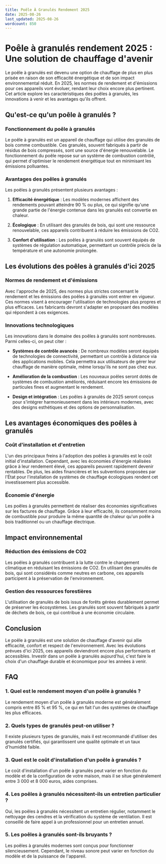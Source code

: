 ```yaml
---
title: Poêle À Granulés Rendement 2025
date: 2025-08-26
last_updated: 2025-08-26
wordcount: 850
---
```


# Poêle à granulés rendement 2025 : Une solution de chauffage d'avenir

Le poêle à granulés est devenu une option de chauffage de plus en plus prisée en raison de son efficacité énergétique et de son impact environnemental réduit. En 2025, les normes de rendement et d'émissions pour ces appareils vont évoluer, rendant leur choix encore plus pertinent. Cet article explore les caractéristiques des poêles à granulés, les innovations à venir et les avantages qu'ils offrent.

## Qu'est-ce qu'un poêle à granulés ?

### Fonctionnement du poêle à granulés

Le poêle à granulés est un appareil de chauffage qui utilise des granulés de bois comme combustible. Ces granulés, souvent fabriqués à partir de résidus de bois compressés, sont une source d'énergie renouvelable. Le fonctionnement du poêle repose sur un système de combustion contrôlé, qui permet d'optimiser le rendement énergétique tout en minimisant les émissions polluantes.

### Avantages des poêles à granulés

Les poêles à granulés présentent plusieurs avantages :

1. **Efficacité énergétique** : Les modèles modernes affichent des rendements pouvant atteindre 90 % ou plus, ce qui signifie qu'une grande partie de l'énergie contenue dans les granulés est convertie en chaleur.
   
2. **Écologique** : En utilisant des granulés de bois, qui sont une ressource renouvelable, ces appareils contribuent à réduire les émissions de CO2.

3. **Confort d'utilisation** : Les poêles à granulés sont souvent équipés de systèmes de régulation automatique, permettant un contrôle précis de la température et une autonomie prolongée.

## Les évolutions des poêles à granulés d'ici 2025

### Normes de rendement et d'émissions

Avec l'approche de 2025, des normes plus strictes concernant le rendement et les émissions des poêles à granulés vont entrer en vigueur. Ces normes visent à encourager l'utilisation de technologies plus propres et plus efficaces. Les fabricants devront s'adapter en proposant des modèles qui répondent à ces exigences.

### Innovations technologiques

Les innovations dans le domaine des poêles à granulés sont nombreuses. Parmi celles-ci, on peut citer :

- **Systèmes de contrôle avancés** : De nombreux modèles seront équipés de technologies de connectivité, permettant un contrôle à distance via des applications mobiles. Cela permettra aux utilisateurs de gérer leur chauffage de manière optimale, même lorsqu'ils ne sont pas chez eux.

- **Amélioration de la combustion** : Les nouveaux poêles seront dotés de systèmes de combustion améliorés, réduisant encore les émissions de particules fines et augmentant le rendement.

- **Design et intégration** : Les poêles à granulés de 2025 seront conçus pour s'intégrer harmonieusement dans les intérieurs modernes, avec des designs esthétiques et des options de personnalisation.

## Les avantages économiques des poêles à granulés

### Coût d'installation et d'entretien

L'un des principaux freins à l'adoption des poêles à granulés est le coût initial d'installation. Cependant, avec les économies d'énergie réalisées grâce à leur rendement élevé, ces appareils peuvent rapidement devenir rentables. De plus, les aides financières et les subventions proposées par l'État pour l'installation de systèmes de chauffage écologiques rendent cet investissement plus accessible.

### Économie d'énergie

Les poêles à granulés permettent de réaliser des économies significatives sur les factures de chauffage. Grâce à leur efficacité, ils consomment moins de combustible pour produire la même quantité de chaleur qu'un poêle à bois traditionnel ou un chauffage électrique.

## Impact environnemental

### Réduction des émissions de CO2

Les poêles à granulés contribuent à la lutte contre le changement climatique en réduisant les émissions de CO2. En utilisant des granulés de bois, qui sont considérés comme neutres en carbone, ces appareils participent à la préservation de l'environnement.

### Gestion des ressources forestières

L'utilisation de granulés de bois issus de forêts gérées durablement permet de préserver les écosystèmes. Les granulés sont souvent fabriqués à partir de déchets de bois, ce qui contribue à une économie circulaire.

## Conclusion

Le poêle à granulés est une solution de chauffage d'avenir qui allie efficacité, confort et respect de l'environnement. Avec les évolutions prévues d'ici 2025, ces appareils deviendront encore plus performants et accessibles. Investir dans un poêle à granulés aujourd'hui, c'est faire le choix d'un chauffage durable et économique pour les années à venir.

## FAQ

### 1. Quel est le rendement moyen d'un poêle à granulés ?

Le rendement moyen d'un poêle à granulés moderne est généralement compris entre 85 % et 95 %, ce qui en fait l'un des systèmes de chauffage les plus efficaces.

### 2. Quels types de granulés peut-on utiliser ?

Il existe plusieurs types de granulés, mais il est recommandé d'utiliser des granulés certifiés, qui garantissent une qualité optimale et un taux d'humidité faible.

### 3. Quel est le coût d'installation d'un poêle à granulés ?

Le coût d'installation d'un poêle à granulés peut varier en fonction du modèle et de la configuration de votre maison, mais il se situe généralement entre 3 000 et 8 000 euros, aides comprises.

### 4. Les poêles à granulés nécessitent-ils un entretien particulier ?

Oui, les poêles à granulés nécessitent un entretien régulier, notamment le nettoyage des cendres et la vérification du système de ventilation. Il est conseillé de faire appel à un professionnel pour un entretien annuel.

### 5. Les poêles à granulés sont-ils bruyants ?

Les poêles à granulés modernes sont conçus pour fonctionner silencieusement. Cependant, le niveau sonore peut varier en fonction du modèle et de la puissance de l'appareil.